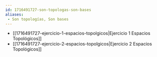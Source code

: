 ```yaml
---
id: 1716491727-son-topologas-son-bases
aliases:
 - Son topologías, Son bases
---
```



- [[1716491727-ejercicio-1-espacios-topolgicos|Ejercicio 1 Espacios Topológicos]]
- [[1716491727-ejercicio-2-espacios-topolgicos|Ejercicio 2 Espacios Topológicos]]